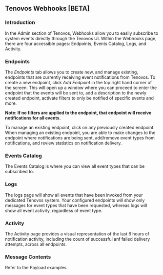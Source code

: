 ## Tenovos Webhooks [BETA]

### Introduction

In the Admin section of Tenovos, Webhooks allow you to easily subscribe to system events directly through the Tenovos UI. Within the Webhooks page, there are four accessible pages: Endpoints, Events Catalog, Logs, and Activity.

### Endpoints

The *Endpoints* tab allows you to create new, and manage existing, endpoints that are currently receiving event notifications from Tenovos.
To create a new endpoint, click *Add Endpoint* in the top right hand corner of the screen. This will open up a window where you can proceed to enter the endpoint that the events will be sent to, add a description to the newly created endpoint, activate filters to only be notified of specific events and more. 

**Note: If no filters are applied to the endpoint, that endpoint will receive notifications for all events.**

To manage an existing endpoint, click on any previously created endpoint. When managing an existing endpoint, you are able to make changes to the endpoint where notifications are being sent, add/remove event types from notifications, and review statistics on notification delivery.

### Events Catalog

The Events Catalog is where you can view all event types that can be subscribed to.

### Logs

The logs page will show all events that have been invoked from your dedicated Tenovos system. Your configured endpoints will show only messages for event types that have been requested, whereas logs will show all event activity, regardless of event type.

### Activity

The Activity page provides a visual representation of the last 6 hours of notification activity, including the count of successful anf failed delivery attempts, across all endpoints.

### Message Contents

Refer to the Payload examples.

